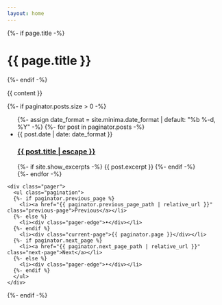 ```yaml
---
layout: home
---
```

<div class="home">
  {%- if page.title -%}
    <h1 class="page-heading">{{ page.title }}</h1>
  {%- endif -%}

  {{ content }}

  {%- if paginator.posts.size > 0 -%}
    <ul class="post-list">
      {%- assign date_format = site.minima.date_format | default: "%b %-d, %Y" -%}
      {%- for post in paginator.posts -%}
      <li>
        <span class="post-meta">{{ post.date | date: date_format }}</span>
        <h3>
          <a class="post-link" href="{{ post.url | relative_url }}">
            {{ post.title | escape }}
          </a>
        </h3>
        {%- if site.show_excerpts -%}
          {{ post.excerpt }}
        {%- endif -%}
      </li>
      {%- endfor -%}
    </ul>

    <div class="pager">
      <ul class="pagination">
      {%- if paginator.previous_page %}
        <li><a href="{{ paginator.previous_page_path | relative_url }}" class="previous-page">Previous</a></li>
      {%- else %}
        <li><div class="pager-edge">•</div></li>
      {%- endif %}
        <li><div class="current-page">{{ paginator.page }}</div></li>
      {%- if paginator.next_page %}
        <li><a href="{{ paginator.next_page_path | relative_url }}" class="next-page">Next</a></li>
      {%- else %}
        <li><div class="pager-edge">•</div></li>
      {%- endif %}
      </ul>
    </div>
  {%- endif -%}

</div>
